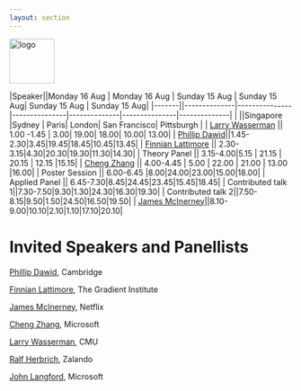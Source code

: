 ```yaml
---
layout: section
---
```


<img height="80" src="{{ site.logo }}" class="rounded mx-auto d-block" alt="logo">


|Speaker||Monday 16 Aug | Monday 16 Aug | Sunday 15 Aug | Sunday 15 Aug| Sunday 15 Aug | Sunday 15 Aug|
|-------||--------------|---------------|---------------|--------------|---------------|--------------|
|       ||Singapore     |Sydney         |          Paris|        London|  San Francisco|   Pittsburgh |
| [Larry Wasserman](https://www.stat.cmu.edu/~larry/)      ||   1.00 -1.45 |           3.00|          19.00|         18.00|          10.00|         13.00|
| [Phillip Dawid](http://www.statslab.cam.ac.uk/~apd/)||1.45-2.30|3.45|19.45|18.45|10.45|13.45|
| [Finnian Lattimore](https://scholar.google.com/citations?user=XlzIPUkAAAAJ&hl=en) || 2.30-3.15|4.30|20.30|19.30|11.30|14.30|
| Theory Panel || 3.15-4.00|5.15    |  21.15   |  20.15   |  12.15   |15.15|
| [Cheng Zhang](https://cheng-zhang.org) || 4.00-4.45 | 5.00   |  22.00   |  21.00   |  13.00   |16.00|
| Poster Session || 6.00-6.45 |8.00|24.00|23.00|15.00|18.00|
| Applied Panel || 6.45-7.30|8.45|24.45|23.45|15.45|18.45|
| Contributed talk 1||7.30-7.50|9.30|1.30|24.30|16.30|19.30|
| Contributed talk 2||7.50-8.15|9.50|1.50|24.50|16.50|19.50|
| [James McInerney](https://jamesmc.com/about-me)||8.10-9.00|10.10|2.10|1.10|17.10|20.10|

# Invited Speakers and Panellists

[Phillip Dawid](http://www.statslab.cam.ac.uk/~apd/), Cambridge

[Finnian Lattimore](https://scholar.google.com/citations?user=XlzIPUkAAAAJ&hl=en), The Gradient Institute

[James McInerney](https://jamesmc.com/about-me), Netflix

[Cheng Zhang](https://cheng-zhang.org), Microsoft

[Larry Wasserman](https://www.stat.cmu.edu/~larry/), CMU

[Ralf Herbrich](https://scholar.google.com.au/citations?user=RuvHkikAAAAJ&hl=en), Zalando

[John Langford](https://www.microsoft.com/en-us/research/people/jcl/), Microsoft

